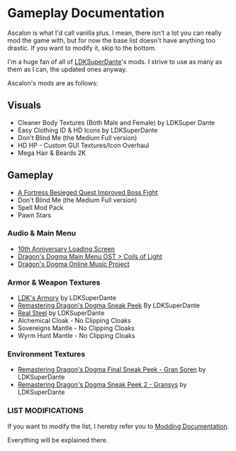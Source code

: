
# Gameplay Documentation

Ascalon is what I'd call vanilla plus. I mean, there isn't a lot you can really mod the game with, but for now the base list doesn't have anything too drastic. If you want to modify it, skip to the bottom.

I'm a huge fan of all of [LDKSuperDante](https://www.nexusmods.com/dragonsdogma/users/23347084)'s mods. I strive to use as many as them as I can, the updated ones anyway. 

Ascalon's mods are as follows:

## Visuals

- Cleaner Body Textures (Both Male and Female) by LDKSuper Dante
- Easy Clothing ID & HD Icons by LDKSuperDante
- Don't Blind Me (the Medium Full version)
- HD HP - Custom GUI Textures/Icon Overhaul
- Mega Hair & Beards 2K

## Gameplay

- [A Fortress Besieged Quest Improved Boss Fight](https://www.nexusmods.com/dragonsdogma/mods/683)
- Don't Blind Me (the Medium Full version)
- Spell Mod Pack
- Pawn Stars

### Audio & Main Menu

- [10th Anniversary Loading Screen](https://www.nexusmods.com/dragonsdogma/mods/719)
- [Dragon's Dogma Main Menu OST > Coils of Light](https://www.nexusmods.com/dragonsdogma/mods/94)
- [Dragon's Dogma Online Music Project](https://www.nexusmods.com/dragonsdogma/mods/733)

### Armor & Weapon Textures

- [LDK's Armory](https://www.nexusmods.com/dragonsdogma/mods/721) by LDKSuperDante
- [Remastering Dragon's Dogma Sneak Peek](https://www.nexusmods.com/dragonsdogma/mods/479?tab=description) By LDKSuperDante
- [Real Steel](https://www.nexusmods.com/dragonsdogma/mods/494) by LDKSuperDante
- Alchemical Cloak - No Clipping Cloaks
- Sovereigns Mantle - No Clipping Cloaks
- Wyrm Hunt Mantle - No Clipping Cloaks

### Environment Textures

- [Remastering Dragon's Dogma Final Sneak Peek - Gran Soren](https://www.nexusmods.com/dragonsdogma/mods/492?tab=description) by LDKSuperDante
- [Remastering Dragon's Dogma Sneak Peek 2 - Gransys](https://www.nexusmods.com/dragonsdogma/mods/489?tab=description) by LDKSuperDante

### LIST MODIFICATIONS

If you want to modify the list, I hereby refer you to [Modding Documentation](https://github.com/Maelstrom8/Ascalon/blob/main/Modding%20Documentation.md). 

Everything will be explained there.
